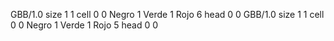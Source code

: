 <gs-board> GBB/1.0
size 1 1
cell 0 0 Negro 1 Verde 1 Rojo 6 
head 0 0
 </gs-board>
<gs-board> GBB/1.0
size 1 1
cell 0 0 Negro 1 Verde 1 Rojo 5 
head 0 0
 </gs-board>